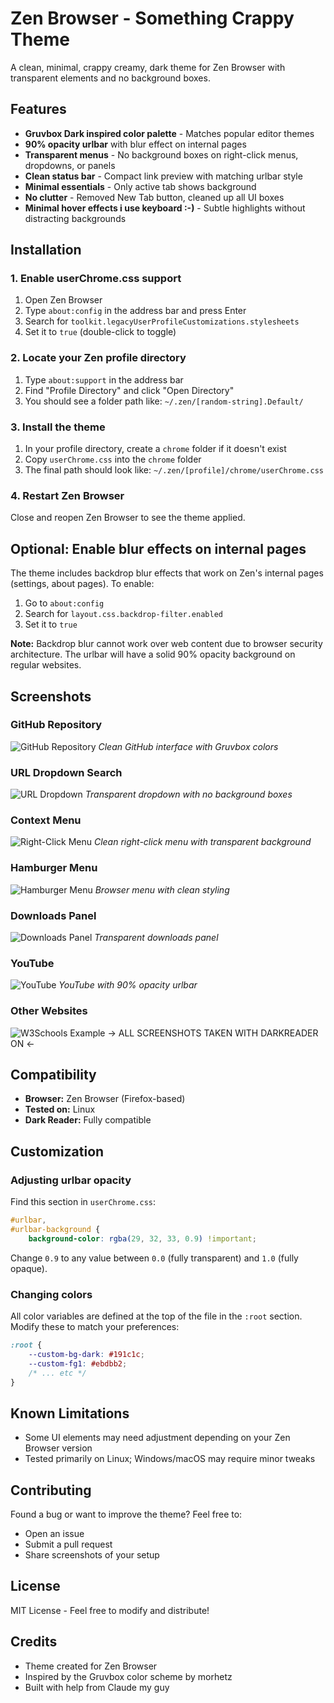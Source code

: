 # Zen Browser - Something Crappy Theme

A clean, minimal, crappy creamy, dark theme for Zen Browser with transparent elements and no background boxes.

## Features

- **Gruvbox Dark inspired color palette** - Matches popular editor themes
- **90% opacity urlbar** with blur effect on internal pages
- **Transparent menus** - No background boxes on right-click menus, dropdowns, or panels
- **Clean status bar** - Compact link preview with matching urlbar style
- **Minimal essentials** - Only active tab shows background
- **No clutter** - Removed New Tab button, cleaned up all UI boxes
- **Minimal hover effects i use keyboard :-)** - Subtle highlights without distracting backgrounds

## Installation

### 1. Enable userChrome.css support

1. Open Zen Browser
2. Type `about:config` in the address bar and press Enter
3. Search for `toolkit.legacyUserProfileCustomizations.stylesheets`
4. Set it to `true` (double-click to toggle)

### 2. Locate your Zen profile directory

1. Type `about:support` in the address bar
2. Find "Profile Directory" and click "Open Directory"
3. You should see a folder path like: `~/.zen/[random-string].Default/`

### 3. Install the theme

1. In your profile directory, create a `chrome` folder if it doesn't exist
2. Copy `userChrome.css` into the `chrome` folder
3. The final path should look like: `~/.zen/[profile]/chrome/userChrome.css`

### 4. Restart Zen Browser

Close and reopen Zen Browser to see the theme applied.

## Optional: Enable blur effects on internal pages

The theme includes backdrop blur effects that work on Zen's internal pages (settings, about pages). To enable:

1. Go to `about:config`
2. Search for `layout.css.backdrop-filter.enabled`
3. Set it to `true`

**Note:** Backdrop blur cannot work over web content due to browser security architecture. The urlbar will have a solid 90% opacity background on regular websites.

## Screenshots

### GitHub Repository
![GitHub Repository](screenshots/github-repo.png)
*Clean GitHub interface with Gruvbox colors*

### URL Dropdown Search
![URL Dropdown](screenshots/url-dropdown.png)
*Transparent dropdown with no background boxes*

### Context Menu
![Right-Click Menu](screenshots/context-menu.png)
*Clean right-click menu with transparent background*

### Hamburger Menu
![Hamburger Menu](screenshots/hamburger-menu.png)
*Browser menu with clean styling*

### Downloads Panel
![Downloads Panel](screenshots/downloads-panel.png)
*Transparent downloads panel*

### YouTube
![YouTube](screenshots/youtube.png)
*YouTube with 90% opacity urlbar*

### Other Websites
![W3Schools Example](screenshots/w3schools.png)
 -> ALL SCREENSHOTS TAKEN WITH DARKREADER ON <-
## Compatibility

- **Browser:** Zen Browser (Firefox-based)
- **Tested on:** Linux
- **Dark Reader:** Fully compatible

## Customization

### Adjusting urlbar opacity

Find this section in `userChrome.css`:

```css
#urlbar,
#urlbar-background {
    background-color: rgba(29, 32, 33, 0.9) !important;
```

Change `0.9` to any value between `0.0` (fully transparent) and `1.0` (fully opaque).

### Changing colors

All color variables are defined at the top of the file in the `:root` section. Modify these to match your preferences:

```css
:root {
    --custom-bg-dark: #191c1c;
    --custom-fg1: #ebdbb2;
    /* ... etc */
}
```

## Known Limitations

- Some UI elements may need adjustment depending on your Zen Browser version
- Tested primarily on Linux; Windows/macOS may require minor tweaks

## Contributing

Found a bug or want to improve the theme? Feel free to:

- Open an issue
- Submit a pull request
- Share screenshots of your setup

## License

MIT License - Feel free to modify and distribute!

## Credits

- Theme created for Zen Browser
- Inspired by the Gruvbox color scheme by morhetz
- Built with help from Claude my guy
